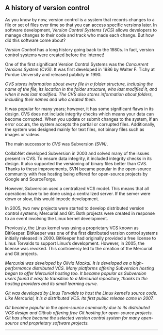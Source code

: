 ## A history of version control

As you know by now, version control is a system that records changes to a file or set of files over time so that you can access specific versions later. In software development, *Version Control Systems (VCS)* allows developers to manage changes to their code and track who made each change. But how did this software come about?

*Version Control* has a long history going back to the 1980s. In fact, version control systems were created before the Internet!

One of the first significant Version Control Systems was the *Concurrent Versions System (CVS)*. It was first developed in 1986 by Walter F. Tichy at Purdue University and released publicly in 1990.

*CVS stores information about every file in a folder structure, including the name of the file, its location in the folder structure, who last modified it, and when it was last modified. The CVS also stores information about folders, including their names and who created them.*

It was popular for many years; however, it has some significant flaws in its design. CVS does not include integrity checks which means your data can become corrupted. When you update or submit changes to the system, if an error occurs, the system accepts the partial or corrupted files. Additionally, the system was designed mainly for text files, not binary files such as images or videos.

The main successor to *CVS* was Subversion *(SVN)*.

CollabNet developed Subversion in 2000 and solved many of the issues present in CVS. To ensure data integrity, it included integrity checks in its design. It also supported the versioning of binary files better than CVS. Thanks to these improvements, SVN became popular in the open-source community with free hosting being offered for open-source projects by Google and SourceForge.

However, Subversion used a centralized VCS model. This means that all operations have to be done using a centralized server. If the server were down or slow, this would impede development.

In 2005, two new projects were started to develop distributed version control systems; Mercurial and Git. Both projects were created in response to an event involving the Linux kernel development.

Previously, the Linux kernel was using a proprietary VCS known as BitKeeper. BitKeeper was one of the first distributed version control systems initially released in 2000. BitKeeper had originally provided a free license to Linus Torvalds to support Linux’s development. However, in 2005, the license was revoked. This controversy led to the creation of the Mercurial and Git projects.

*Mercurial was developed by Olivia Mackal. It is developed as a high-performance distributed VCS. Many platforms offering Subversion hosting began to offer Mercurial hosting too. It became popular as Subversion users found it easy to transition to a Mercurial repository, thanks to the hosting providers and its small learning curve.*

*Git was developed by Linus Torvalds to host the Linux kernel’s source code. Like Mercurial, it is a distributed VCS. Its first public release came in 2007.*

*Git became popular in the open-source community due to its distributed VCS design and Github offering free Git hosting for open-source projects. Git has since become the selected version control system for many open-source and proprietary software projects.*

--- --- ---
